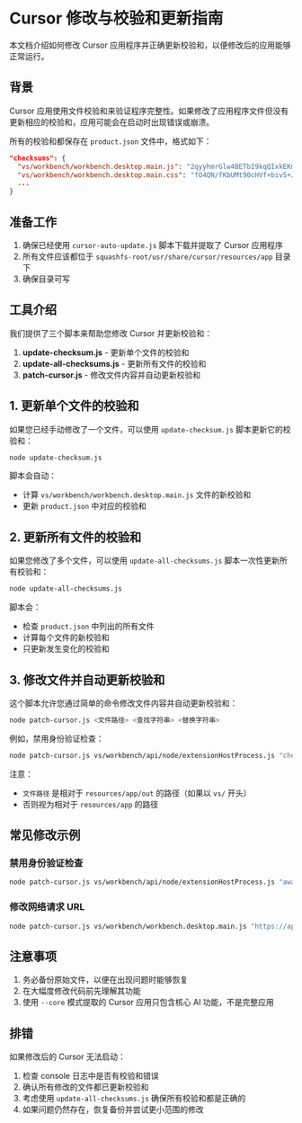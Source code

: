 # Cursor 修改与校验和更新指南

本文档介绍如何修改 Cursor 应用程序并正确更新校验和，以便修改后的应用能够正常运行。

## 背景

Cursor 应用使用文件校验和来验证程序完整性。如果修改了应用程序文件但没有更新相应的校验和，应用可能会在启动时出现错误或崩溃。

所有的校验和都保存在 `product.json` 文件中，格式如下：

```json
"checksums": {
  "vs/workbench/workbench.desktop.main.js": "2qyyhmrGlw4BETbI9kqQIxkEKm3MhnGbA+Cs8Z5esMc",
  "vs/workbench/workbench.desktop.main.css": "fO4QN/fKbUMt90cHVf+bivS+J+gPSKW19jstxlE2TrM",
  ...
}
```

## 准备工作

1. 确保已经使用 `cursor-auto-update.js` 脚本下载并提取了 Cursor 应用程序
2. 所有文件应该都位于 `squashfs-root/usr/share/cursor/resources/app` 目录下
3. 确保目录可写

## 工具介绍

我们提供了三个脚本来帮助您修改 Cursor 并更新校验和：

1. **update-checksum.js** - 更新单个文件的校验和
2. **update-all-checksums.js** - 更新所有文件的校验和
3. **patch-cursor.js** - 修改文件内容并自动更新校验和

## 1. 更新单个文件的校验和

如果您已经手动修改了一个文件，可以使用 `update-checksum.js` 脚本更新它的校验和：

```bash
node update-checksum.js
```

脚本会自动：
- 计算 `vs/workbench/workbench.desktop.main.js` 文件的新校验和
- 更新 `product.json` 中对应的校验和

## 2. 更新所有文件的校验和

如果您修改了多个文件，可以使用 `update-all-checksums.js` 脚本一次性更新所有校验和：

```bash
node update-all-checksums.js
```

脚本会：
- 检查 `product.json` 中列出的所有文件
- 计算每个文件的新校验和
- 只更新发生变化的校验和

## 3. 修改文件并自动更新校验和

这个脚本允许您通过简单的命令修改文件内容并自动更新校验和：

```bash
node patch-cursor.js <文件路径> <查找字符串> <替换字符串>
```

例如，禁用身份验证检查：

```bash
node patch-cursor.js vs/workbench/api/node/extensionHostProcess.js "checkAuthentication" "noopAuthentication"
```

注意：
- `文件路径` 是相对于 `resources/app/out` 的路径（如果以 `vs/` 开头）
- 否则视为相对于 `resources/app` 的路径

## 常见修改示例

### 禁用身份验证检查

```bash
node patch-cursor.js vs/workbench/api/node/extensionHostProcess.js "await checkAuthentication" "// await checkAuthentication"
```

### 修改网络请求 URL

```bash
node patch-cursor.js vs/workbench/workbench.desktop.main.js "https://api.cursor.sh" "https://your-custom-api.com"
```

## 注意事项

1. 务必备份原始文件，以便在出现问题时能够恢复
2. 在大幅度修改代码前先理解其功能
3. 使用 `--core` 模式提取的 Cursor 应用只包含核心 AI 功能，不是完整应用

## 排错

如果修改后的 Cursor 无法启动：

1. 检查 console 日志中是否有校验和错误
2. 确认所有修改的文件都已更新校验和
3. 考虑使用 `update-all-checksums.js` 确保所有校验和都是正确的
4. 如果问题仍然存在，恢复备份并尝试更小范围的修改 